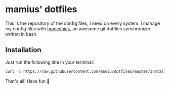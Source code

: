 # mamius' dotfiles

This is the repository of the config files, I need on every system.
I manage my config files with [homeshick](https://github.com/andsens/homeshick), an awesome git dotfiles synchronizer written in bash.

## Installation

Just run the following line in your terminal:

```bash
curl -s https://raw.githubusercontent.com/mamiu/dotfiles/master/install/install.sh | bash -s -- -l
```

That's all! Have fun :tada:
